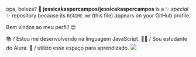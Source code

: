 opa, beleza? 🤝
**jessicakaspercampos/jessicakaspercampos** is a ✨ _special_ ✨ repository because its `README.md` (this file) appears on your GitHub profile.

Bem vindos ao meu perfil! 😊


📚 / Estou me desenvolvendo na linguagem JavaScript.
🧑‍🏫 / Sou estudante do Alura.
📝 / utilizo esse espaço para aprendizado.
![](https://media.tenor.com/lK13vujG0PAAAAAd/vontade-chaves.gif)
